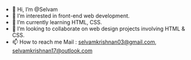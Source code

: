 - 👋 Hi, I’m @Selvam
- 👀 I’m interested in front-end web development. 
- 🌱 I’m currently learning HTML, CSS.
- 💞️ I’m looking to collaborate on web design projects involving HTML & CSS.
- 📫 How to reach me Mail : selvamkrishnan03@gmail.com, selvamkrishnan17@outlook.com

<!---
selvam-17/selvam-17 is a ✨ special ✨ repository because its `README.md` (this file) appears on your GitHub profile.
You can click the Preview link to take a look at your changes.
--->

